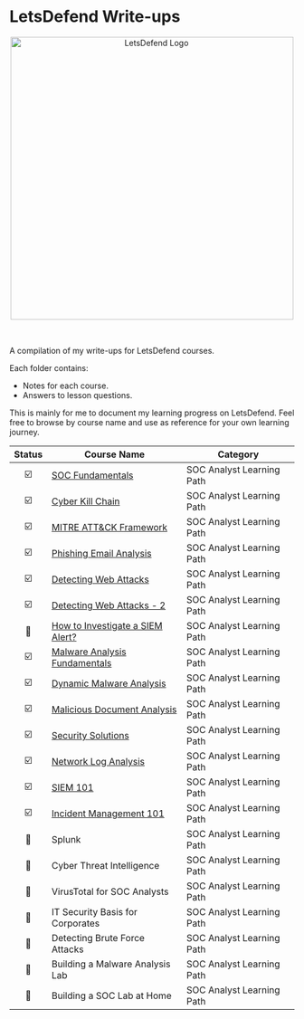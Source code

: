# LetsDefend Write-ups

<p align="center">
  <img src="https://app.letsdefend.io/images/logo-ld.svg" alt="LetsDefend Logo" width="500"/><br><br>
</p>

##
A compilation of my write-ups for LetsDefend courses.

Each folder contains:
- Notes for each course.
- Answers to lesson questions.

This is mainly for me to document my learning progress on LetsDefend. Feel free to browse by course name and use as reference for your own learning journey.

| Status       | Course Name           | Category        |
|:------------:|---------------------|-----------------|
| ☑️ | <a href="https://github.com/Ohm-sudo/letsdefend-write-ups/blob/main/SOC%20Analyst%20Learning%20Path/SOC%20Fundamentals.md">SOC Fundamentals</a> | SOC Analyst Learning Path |
| ☑️ | <a href="https://github.com/Ohm-sudo/letsdefend-write-ups/blob/main/SOC%20Analyst%20Learning%20Path/Introduction%20to%20Cyber%20Kill%20Chain.md">Cyber Kill Chain</a> | SOC Analyst Learning Path |
| ☑️ | <a href="https://github.com/Ohm-sudo/letsdefend-write-ups/blob/main/SOC%20Analyst%20Learning%20Path/MITRE%20ATT%26CK%20Framework.md">MITRE ATT&CK Framework</a> | SOC Analyst Learning Path |
| ☑️ | <a href="https://github.com/Ohm-sudo/letsdefend-write-ups/blob/main/SOC%20Analyst%20Learning%20Path/Phishing%20Email%20Analysis.md">Phishing Email Analysis</a> | SOC Analyst Learning Path |
| ☑️ | <a href="https://github.com/Ohm-sudo/letsdefend-write-ups/blob/main/SOC%20Analyst%20Learning%20Path/Detecting%20Web%20Attacks.md">Detecting Web Attacks</a> | SOC Analyst Learning Path |
| ☑️ | <a href="https://github.com/Ohm-sudo/letsdefend-write-ups/blob/main/SOC%20Analyst%20Learning%20Path/Detecting%20Web%20Attacks%202.md">Detecting Web Attacks - 2</a> | SOC Analyst Learning Path |
| 🔄 | <a href="https://github.com/Ohm-sudo/letsdefend-write-ups/blob/main/SOC%20Analyst%20Learning%20Path/How%20to%20Investigate%20a%20SIEM%20Alert.md">How to Investigate a SIEM Alert?</a> | SOC Analyst Learning Path |
| ☑️ | <a href="https://github.com/Ohm-sudo/letsdefend-write-ups/blob/main/SOC%20Analyst%20Learning%20Path/Malware%20Analysis%20Fundamentals.md">Malware Analysis Fundamentals</a> | SOC Analyst Learning Path |
| ☑️ | <a href="https://github.com/Ohm-sudo/letsdefend-write-ups/blob/main/SOC%20Analyst%20Learning%20Path/Dynamic%20Malware%20Analysis.md">Dynamic Malware Analysis</a> | SOC Analyst Learning Path |
| ☑️ | <a href="https://github.com/Ohm-sudo/letsdefend-write-ups/blob/main/SOC%20Analyst%20Learning%20Path/Malicious%20Document%20Analysis.md">Malicious Document Analysis</a> | SOC Analyst Learning Path |
| ☑️ | <a href="https://github.com/Ohm-sudo/letsdefend-write-ups/blob/main/SOC%20Analyst%20Learning%20Path/Security%20Solutions.md">Security Solutions</a> | SOC Analyst Learning Path |
| ☑️ | <a href="https://github.com/Ohm-sudo/letsdefend-write-ups/blob/main/SOC%20Analyst%20Learning%20Path/Network%20Log%20Analysis.md">Network Log Analysis</a> | SOC Analyst Learning Path |
| ☑️ | <a href="https://github.com/Ohm-sudo/letsdefend-write-ups/blob/main/SOC%20Analyst%20Learning%20Path/SIEM%20101.md">SIEM 101</a> | SOC Analyst Learning Path |
| ☑️ | <a href="https://github.com/Ohm-sudo/letsdefend-write-ups/blob/main/SOC%20Analyst%20Learning%20Path/Incident%20Management%20101.md">Incident Management 101</a> | SOC Analyst Learning Path |
| 🔄 | Splunk | SOC Analyst Learning Path |
| 🔄 | Cyber Threat Intelligence | SOC Analyst Learning Path |
| 🔄 | VirusTotal for SOC Analysts | SOC Analyst Learning Path |
| 🔄 | IT Security Basis for Corporates | SOC Analyst Learning Path |
| 🔄 | Detecting Brute Force Attacks | SOC Analyst Learning Path |
| 🔄 | Building a Malware Analysis Lab | SOC Analyst Learning Path |
| 🔄 | Building a SOC Lab at Home | SOC Analyst Learning Path |


